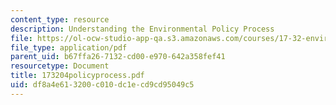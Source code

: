 ```yaml
---
content_type: resource
description: Understanding the Environmental Policy Process
file: https://ol-ocw-studio-app-qa.s3.amazonaws.com/courses/17-32-environmental-politics-and-policy-spring-2003/df8a4e613200c010dc1ecd9cd95049c5_173204policyprocess.pdf
file_type: application/pdf
parent_uid: b67ffa26-7132-cd00-e970-642a358fef41
resourcetype: Document
title: 173204policyprocess.pdf
uid: df8a4e61-3200-c010-dc1e-cd9cd95049c5
---
```

